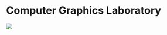 #	Computer Graphics Laboratory

![](https://user-images.githubusercontent.com/39295341/134445742-c13f414e-ecdf-4193-9534-746ccdda051e.png)
